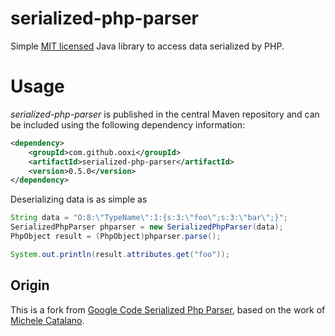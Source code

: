 # serialized-php-parser

Simple [MIT licensed](LICENSE) Java library to access data serialized by PHP.



# Usage

*serialized-php-parser* is published in the central Maven repository and can be
included using the following dependency information:

````xml
<dependency>
	<groupId>com.github.ooxi</groupId>
	<artifactId>serialized-php-parser</artifactId>
	<version>0.5.0</version>
</dependency>
````

Deserializing data is as simple as

````java
String data = "O:8:\"TypeName\":1:{s:3:\"foo\";s:3:\"bar\";}";
SerializedPhpParser phparser = new SerializedPhpParser(data);
PhpObject result = (PhpObject)phparser.parse();

System.out.println(result.attributes.get("foo"));
````


## Origin 

This is a fork from [Google Code Serialized Php Parser](http://code.google.com/p/serialized-php-parser/), based on the work of [Michele Catalano](https://github.com/ironpinguin).
